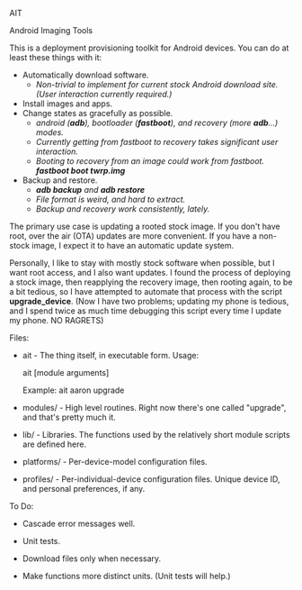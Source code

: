 AIT

Android Imaging Tools

This is a deployment provisioning toolkit for Android devices.  You can do at
least these things with it:
  - Automatically download software.
    - *Non-trivial to implement for current stock Android download site.  (User
      interaction currently required.)*
  - Install images and apps.
  - Change states as gracefully as possible.
    - *android (__adb__), bootloader (__fastboot__), and recovery (more __adb__...) modes.*
    - *Currently getting from fastboot to recovery takes significant user interaction.*
    - *Booting to recovery from an image could work from fastboot.  __fastboot boot twrp.img__*
  - Backup and restore.
    - *__adb backup__ and __adb restore__*
    - *File format is weird, and hard to extract.*
    - *Backup and recovery work consistently, lately.*

The primary use case is updating a rooted stock image.  If you don't have root,
over the air (OTA) updates are more convenient.  If you have a non-stock image,
I expect it to have an automatic update system.

Personally, I like to stay with mostly stock software when possible, but I want
root access, and I also want updates.  I found the process of deploying a stock
image, then reapplying the recovery image, then rooting again, to be a bit
tedious, so I have attempted to automate that process with the script
**upgrade\_device**.  (Now I have two problems; updating my phone is tedious, and
I spend twice as much time debugging this script every time I update my phone.
NO RAGRETS)


Files:

  - ait - The thing itself, in executable form.  Usage:
    
      ait <profile> <module> [module arguments]

      Example:  ait aaron upgrade

  - modules/ - High level routines.  Right now there's one called "upgrade",
    and that's pretty much it.

  - lib/ - Libraries.  The functions used by the relatively short module
    scripts are defined here.

  - platforms/ - Per-device-model configuration files.

  - profiles/ - Per-individual-device configuration files.  Unique device ID,
    and personal preferences, if any.

To Do:

  - Cascade error messages well.

  - Unit tests.

  - Download files only when necessary.

  - Make functions more distinct units.  (Unit tests will help.)
